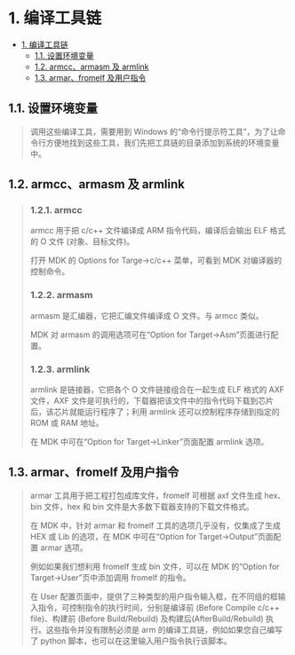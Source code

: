 # 1. 编译工具链

- [1. 编译工具链](#1-编译工具链)
  - [1.1. 设置环境变量](#11-设置环境变量)
  - [1.2. armcc、armasm 及 armlink](#12-armccarmasm-及-armlink)
  - [1.3. armar、fromelf 及用户指令](#13-armarfromelf-及用户指令)

## 1.1. 设置环境变量
> 调用这些编译工具，需要用到 Windows 的“命令行提示符工具”，为了让命令行方便地找到这些工具，我们先把工具链的目录添加到系统的环境变量中。

## 1.2. armcc、armasm 及 armlink
> ### 1.2.1. armcc
> armcc 用于把 c/c++ 文件编译成 ARM 指令代码，编译后会输出 ELF 格式的 O 文件 (对象、目标文件)。
>
> 打开 MDK 的 Options for Targe->c/c++ 菜单，可看到 MDK 对编译器的控制命令。
>
> ### 1.2.2. armasm
> armasm 是汇编器，它把汇编文件编译成 O 文件。与 armcc 类似。
>
> MDK 对 armasm 的调用选项可在“Option for Target->Asm”页面进行配置。
>
> ### 1.2.3. armlink
> armlink 是链接器，它把各个 O 文件链接组合在一起生成 ELF 格式的 AXF 文件，AXF 文件是可执行的，下载器把该文件中的指令代码下载到芯片后，该芯片就能运行程序了；利用 armlink 还可以控制程序存储到指定的 ROM 或 RAM 地址。
>
> 在 MDK 中可在“Option for Target->Linker”页面配置 armlink 选项。

## 1.3. armar、fromelf 及用户指令
> armar 工具用于把工程打包成库文件，fromelf 可根据 axf 文件生成 hex、bin 文件，hex 和 bin 文件是大多数下载器支持的下载文件格式。
>
> 在 MDK 中，针对 armar 和 fromelf 工具的选项几乎没有，仅集成了生成 HEX 或 Lib 的选项，在 MDK 中可在“Option for Target->Output”页面配置 armar 选项。
>
> 例如如果我们想利用 fromelf 生成 bin 文件，可以在 MDK 的“Option for Target->User”页中添加调用 fromelf 的指令。
>
> 在 User 配置页面中，提供了三种类型的用户指令输入框，在不同组的框输入指令，可控制指令的执行时间，分别是编译前 (Before Compile c/c++ file)、构建前 (Before Build/Rebuild) 及构建后(AfterBuild/Rebuild) 执行。这些指令并没有限制必须是 arm 的编译工具链，例如如果您自己编写了 python 脚本，也可以在这里输入用户指令执行该脚本。